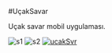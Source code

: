 #UçakSavar

Uçak savar mobil uygulaması.

<img src="https://i.ibb.co/8xw7LK5/s1.jpg" alt="s1" border="0">
<img src="https://i.ibb.co/LJR1fcx/s2.jpg" alt="s2" border="0">
<a href="https://ibb.co/kBsHdd1"><img src="https://i.ibb.co/kBsHdd1/ucakSvr.gif" alt="ucakSvr" border="0"></a>
